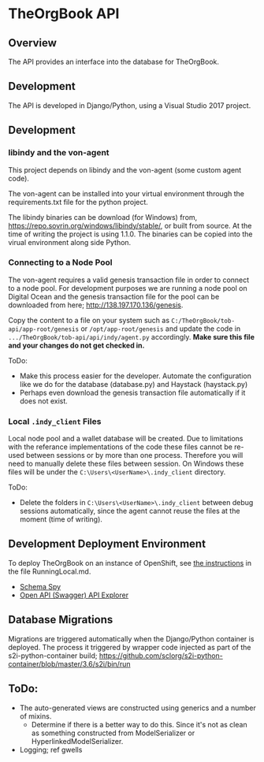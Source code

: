 # TheOrgBook API

## Overview

The API provides an interface into the database for TheOrgBook.

## Development

The API is developed in Django/Python, using a Visual Studio 2017 project.

## Development

### libindy and the von-agent

This project depends on libindy and the von-agent (some custom agent code).

The von-agent can be installed into your virtual environment through the requirements.txt file for the python project.

The libindy binaries can be download (for Windows) from, https://repo.sovrin.org/windows/libindy/stable/, or built from source.  At the time of writing the project is using 1.1.0.  The binaries can be copied into the virual environment along side Python.

### Connecting to a Node Pool

The von-agent requires a valid genesis transaction file in order to connect to a node pool.  For development purposes we are running a node pool on Digital Ocean and the genesis transaction file for the pool can be downloaded from here; http://138.197.170.136/genesis.

Copy the content to a file on your system such as `C:/TheOrgBook/tob-api/app-root/genesis` or `/opt/app-root/genesis` and update the code in `.../TheOrgBook/tob-api/api/indy/agent.py` accordingly.  **Make sure this file and your changes do not get checked in.**

ToDo:
* Make this process easier for the developer.  Automate the configuration like we do for the database (database.py) and Haystack (haystack.py)
* Perhaps even download the genesis transaction file automatically if it does not exist.

### Local `.indy_client` Files

Local node pool and a wallet database will be created.  Due to limitations with the referance implementations of the code these files cannot be re-used between sessions or by more than one process.  Therefore you will need to manually delete these files between session.  On Windows these files will be under the `C:\Users\<UserName>\.indy_client` directory.

ToDo:
* Delete the folders in `C:\Users\<UserName>\.indy_client` between debug sessions automatically, since the agent cannot reuse the files at the moment (time of writing).

## Development Deployment Environment

To deploy TheOrgBook on an instance of OpenShift, see [the instructions](../RunningLocal.md) in the file RunningLocal.md.

- [Schema Spy](http://schema-spy-devex-von-dev.pathfinder.gov.bc.ca/)
- [Open API (Swagger) API Explorer](http://django-devex-von-dev.pathfinder.gov.bc.ca/api/v1/)

## Database Migrations

Migrations are triggered automatically when the Django/Python container is deployed.  The process it triggered by wrapper code injected as part of the s2i-python-container build; https://github.com/sclorg/s2i-python-container/blob/master/3.6/s2i/bin/run

## ToDo:
- The auto-generated views are constructed using generics and a number of mixins.
  - Determine if there is a better way to do this.  Since it's not as clean as something constructed from ModelSerializer or HyperlinkedModelSerializer.
- Logging; ref gwells
